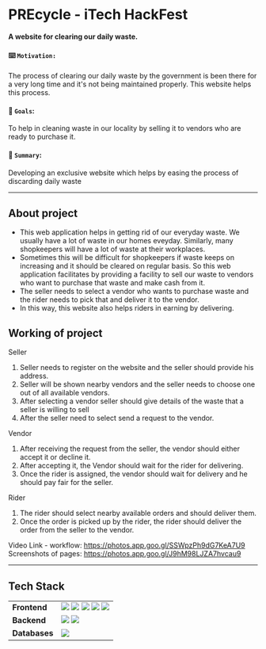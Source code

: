 # PREcycle - iTech HackFest 


**A website for clearing our daily waste.**

#### :keyboard: `Motivation:` 
 
The process of clearing our daily waste by the government is been there for a very long time and it's not being maintained properly. This website helps this process.

#### :rocket: `Goals`: 

  To help in cleaning waste in our locality by selling it to vendors who are ready to purchase it.
  
#### :open_book: `Summary`: 

  Developing an exclusive website which helps by easing the process of discarding daily waste





---

## About project

- This web application helps in getting rid of our everyday waste. We usually have a lot of waste in our homes eveyday. Similarly, many shopkeepers will have a lot of waste at their workplaces.
- Sometimes this will be difficult for shopkeepers if waste keeps on increasing and it should be cleared on regular basis. So this web application facilitates by providing a facility to sell our waste to vendors who want to purchase that waste and make cash from it. 
- The seller needs to select a vendor who wants to purchase waste and the rider needs to pick that and deliver it to the vendor. 
- In this way, this website also helps riders in earning by delivering.

## Working of project

Seller
1. Seller needs to register on the website and the seller should provide his address.
2. Seller will be shown nearby vendors and the seller needs to choose one out of all available vendors.
3. After selecting a vendor seller should give details of the waste that a seller is willing to sell
4. After the seller need to select send a request to the vendor.

Vendor
1. After receiving the request from the seller, the vendor should either accept it or decline it.
2. After accepting it, the Vendor should wait for the rider for delivering.
3. Once the rider is assigned, the vendor should wait for delivery and he should pay fair for the seller.

Rider
1. The rider should select nearby available orders and should deliver them.
2. Once the order is picked up by the rider, the rider should deliver the order from the seller to the vendor.

Video Link - workflow: https://photos.app.goo.gl/SSWpzPh9dG7KeA7U9
Screenshots of pages: https://photos.app.goo.gl/J9hM98LJZA7hvcau9

---

## Tech Stack 

<table>
  <tr>
    <td><strong>Frontend</strong></td>
    <td>
      <img src="https://img.shields.io/badge/HTML5-E34F26?style=for-the-badge&logo=html5&logoColor=white"/>
      <img src="https://img.shields.io/badge/CSS3-1572B6?style=for-the-badge&logo=css3&logoColor=white"/>
      <img src="https://img.shields.io/badge/JavaScript-323330?style=for-the-badge&logo=javascript&logoColor=F7DF1E"/>
      <img src="https://img.shields.io/badge/Bootstrap-563D7C?style=for-the-badge&logo=bootstrap&logoColor=white"/>
      <img src="https://img.shields.io/badge/React-20232A?style=for-the-badge&logo=react&logoColor=61DAFB"/> 
    </td>
  </tr>
  <tr>
    <td><strong>Backend</strong></td>
    <td>
      <img src="https://img.shields.io/badge/Node.js-339933?style=for-the-badge&logo=nodedotjs&logoColor=white"/> 
      <img src="https://img.shields.io/badge/Express.js-000000?style=for-the-badge&logo=express&logoColor=white"/>
    </td>
  </tr>
  <tr>
    <td><strong>Databases</strong></td>
    <td>
      <img src="https://img.shields.io/badge/MongoDB-4EA94B?style=for-the-badge&logo=mongodb&logoColor=white"/>
    </td>
  </tr>
<table>
